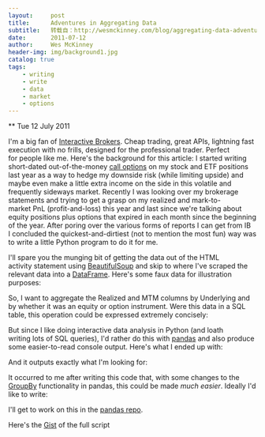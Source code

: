 ```yaml
---
layout:     post
title:      Adventures in Aggregating Data
subtitle:   转载自：http://wesmckinney.com/blog/aggregating-data-adventures/
date:       2011-07-12
author:     Wes McKinney
header-img: img/background1.jpg
catalog: true
tags:
    - writing
    - write
    - data
    - market
    - options
---
```






** Tue 12 July 2011

 

I'm a big fan of [Interactive Brokers](http://interactivebrokers.com/.). Cheap trading, great APIs, lightning fast execution with no frills, designed for the professional trader. Perfect for people like me. Here's the background for this article: I started writing short-dated out-of-the-money [call options](http://en.wikipedia.org/wiki/Call_option) on my stock and ETF positions last year as a way to hedge my downside risk (while limiting upside) and maybe even make a little extra income on the side in this volatile and frequently sideways market. Recently I was looking over my brokerage statements and trying to get a grasp on my realized and mark-to-market PnL (profit-and-loss) this year and last since we're talking about equity positions plus options that expired in each month since the beginning of the year. After poring over the various forms of reports I can get from IB I concluded the quickest-and-dirtiest (not to mention the most fun) way was to write a little Python program to do it for me.

I'll spare you the munging bit of getting the data out of the HTML activity statement using [BeautifulSoup](http://pypi.python.org/pypi/BeautifulSoup/3.2.0) and skip to where I've scraped the relevant data into a [DataFrame](http://pandas.sourceforge.net/dataframe.html). Here's some faux data for illustration purposes:

So, I want to aggregate the Realized and MTM columns by Underlying and
by whether it was an equity or option instrument. Were this data in a SQL
table, this operation could be expressed extremely concisely:

But since I like doing interactive data analysis in Python (and loath
writing lots of SQL queries), I'd rather do this with [pandas](http://pandas.sourceforge.net/.) and also
produce some easier-to-read console output. Here's what I ended up with:

And it outputs exactly what I'm looking for:

It occurred to me after writing this code that, with some changes to the [GroupBy](http://pandas.sourceforge.net/groupby.html) functionality in pandas, this could be made *much easier*. Ideally I'd like to write:

I'll get to work on this in the [pandas repo](http://github.com/wesm/pandas).

Here's the [Gist](https://gist.github.com/1079577) of the full script
